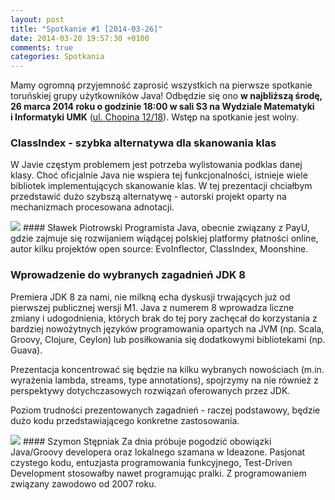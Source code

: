 ```yaml
---
layout: post
title: "Spotkanie #1 [2014-03-26]"
date: 2014-03-20 19:57:30 +0100
comments: true
categories: Spotkania
---
```

Mamy ogromną przyjemność zaprosić wszystkich na pierwsze spotkanie toruńskiej grupy użytkowników Java! Odbędzie się ono **w najbliższą środę, 26 marca 2014 roku o godzinie 18:00 w sali S3 na Wydziale Matematyki i&nbsp;Informatyki UMK** (<a href="https://www.google.pl/maps/place/Fryderyka+Chopina+12%2F18/" target="_blank"><span class="glyphicon glyphicon-map-marker"></span>ul. Chopina 12/18</a>). Wstęp na spotkanie jest wolny. <!-- more -->

### ClassIndex - szybka alternatywa dla skanowania klas
W Javie częstym problemem jest potrzeba wylistowania podklas danej klasy. Choć oficjalnie Java nie wspiera tej funkcjonalności, istnieje wiele bibliotek implementujących skanowanie klas. W tej prezentacji chciałbym przedstawić dużo szybszą alternatywę - autorski projekt oparty na mechanizmach procesowana adnotacji.

<img class="no-border speaker-face" src="{{ root_url }}/images/speakers/piotrowski.slawek.jpg" />
#### Sławek Piotrowski
Programista Java, obecnie związany z PayU, gdzie zajmuje się rozwijaniem wiądącej polskiej platformy płatności online, autor kilku projektów open source: EvoInflector, ClassIndex, Moonshine.

<span class="clearfix"></span>
### Wprowadzenie do wybranych zagadnień JDK 8
Premiera JDK 8 za nami, nie milkną echa dyskusji trwających już od pierwszej publicznej wersji M1. Java z&nbsp;numerem 8 wprowadza liczne zmiany i udogodnienia, których brak do tej pory zachęcał do korzystania z bardziej nowożytnych języków programowania opartych na JVM (np. Scala, Groovy, Clojure, Ceylon) lub posiłkowania się dodatkowymi bibliotekami (np. Guava). 

Prezentacja koncentrować się będzie na kilku wybranych nowościach (m.in. wyrażenia lambda, streams, type annotations), spojrzymy na nie również z perspektywy dotychczasowych rozwiązań oferowanych przez JDK. 

Poziom trudności prezentowanych zagadnień - raczej podstawowy, będzie dużo kodu przedstawiającego konkretne zastosowania.

<img class="no-border speaker-face" src="{{ root_url }}/images/speakers/stepniak.szymon.jpg" />
#### Szymon Stępniak
Za dnia próbuje pogodzić obowiązki Java/Groovy developera oraz lokalnego szamana w Ideazone. Pasjonat czystego kodu, entuzjasta programowania funkcyjnego, Test-Driven Development stosowałby nawet programując pralki. Z programowaniem związany zawodowo od 2007 roku.
